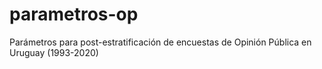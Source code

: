 # parametros-op
Parámetros para post-estratificación de encuestas de Opinión Pública en Uruguay (1993-2020)
